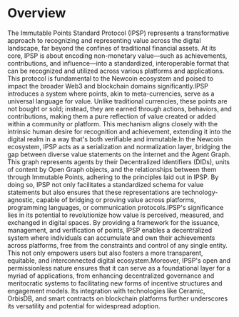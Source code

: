 # Overview

The Immutable Points Standard Protocol (IPSP) represents a transformative approach to recognizing and representing value across the digital landscape, far beyond the confines of traditional financial assets. At its core, IPSP is about encoding non-monetary value—such as achievements, contributions, and influence—into a standardized, interoperable format that can be recognized and utilized across various platforms and applications. This protocol is fundamental to the Newcoin ecosystem and poised to impact the broader Web3 and blockchain domains significantly.IPSP introduces a system where points, akin to meta-currencies, serve as a universal language for value. Unlike traditional currencies, these points are not bought or sold; instead, they are earned through actions, behaviors, and contributions, making them a pure reflection of value created or added within a community or platform. This mechanism aligns closely with the intrinsic human desire for recognition and achievement, extending it into the digital realm in a way that's both verifiable and immutable.In the Newcoin ecosystem, IPSP acts as a serialization and normalization layer, bridging the gap between diverse value statements on the internet and the Agent Graph. This graph represents agents by their Decentralized Identifiers (DIDs), units of content by Open Graph objects, and the relationships between them through Immutable Points, adhering to the principles laid out in IPSP. By doing so, IPSP not only facilitates a standardized schema for value statements but also ensures that these representations are technology-agnostic, capable of bridging or proving value across platforms, programming languages, or communication protocols.IPSP's significance lies in its potential to revolutionize how value is perceived, measured, and exchanged in digital spaces. By providing a framework for the issuance, management, and verification of points, IPSP enables a decentralized system where individuals can accumulate and own their achievements across platforms, free from the constraints and control of any single entity. This not only empowers users but also fosters a more transparent, equitable, and interconnected digital ecosystem.Moreover, IPSP's open and permissionless nature ensures that it can serve as a foundational layer for a myriad of applications, from enhancing decentralized governance and meritocratic systems to facilitating new forms of incentive structures and engagement models. Its integration with technologies like Ceramic, OrbisDB, and smart contracts on blockchain platforms further underscores its versatility and potential for widespread adoption.
